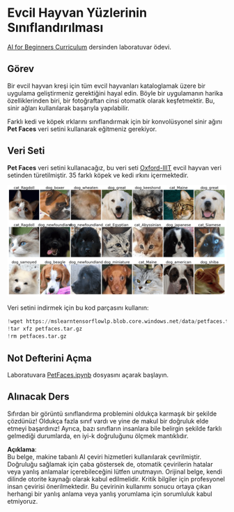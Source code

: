 # Evcil Hayvan Yüzlerinin Sınıflandırılması

[AI for Beginners Curriculum](https://github.com/microsoft/ai-for-beginners) dersinden laboratuvar ödevi.

## Görev

Bir evcil hayvan kreşi için tüm evcil hayvanları kataloglamak üzere bir uygulama geliştirmeniz gerektiğini hayal edin. Böyle bir uygulamanın harika özelliklerinden biri, bir fotoğraftan cinsi otomatik olarak keşfetmektir. Bu, sinir ağları kullanılarak başarıyla yapılabilir.

Farklı kedi ve köpek ırklarını sınıflandırmak için bir konvolüsyonel sinir ağını **Pet Faces** veri setini kullanarak eğitmeniz gerekiyor.

## Veri Seti

**Pet Faces** veri setini kullanacağız, bu veri seti [Oxford-IIIT](https://www.robots.ox.ac.uk/~vgg/data/pets/) evcil hayvan veri setinden türetilmiştir. 35 farklı köpek ve kedi ırkını içermektedir.

![İşleyeceğimiz veri seti](../../../../../../translated_images/data.50b2a9d5484bdbf0f52f5765b381cec9efe2bd296a98f007f90bedb6ac67f2a8.tr.png)

Veri setini indirmek için bu kod parçasını kullanın:

```python
!wget https://mslearntensorflowlp.blob.core.windows.net/data/petfaces.tar.gz
!tar xfz petfaces.tar.gz
!rm petfaces.tar.gz
```

## Not Defterini Açma

Laboratuvara [PetFaces.ipynb](../../../../../../lessons/4-ComputerVision/07-ConvNets/lab/PetFaces.ipynb) dosyasını açarak başlayın.

## Alınacak Ders

Sıfırdan bir görüntü sınıflandırma problemini oldukça karmaşık bir şekilde çözdünüz! Oldukça fazla sınıf vardı ve yine de makul bir doğruluk elde etmeyi başardınız! Ayrıca, bazı sınıfların insanlara bile belirgin şekilde farklı gelmediği durumlarda, en iyi-k doğruluğunu ölçmek mantıklıdır.

**Açıklama**:  
Bu belge, makine tabanlı AI çeviri hizmetleri kullanılarak çevrilmiştir. Doğruluğu sağlamak için çaba göstersek de, otomatik çevirilerin hatalar veya yanlış anlamalar içerebileceğini lütfen unutmayın. Orijinal belge, kendi dilinde otorite kaynağı olarak kabul edilmelidir. Kritik bilgiler için profesyonel insan çevirisi önerilmektedir. Bu çevirinin kullanımı sonucu ortaya çıkan herhangi bir yanlış anlama veya yanlış yorumlama için sorumluluk kabul etmiyoruz.
